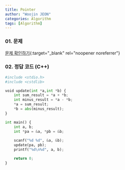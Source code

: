 ```yaml
---
title: Pointer
author: "Woojin JEON"
categories: Algorithm
tags: [Algorithm]
---
```


### 01. 문제

[문제 확인하기](https://www.hackerrank.com/challenges/c-tutorial-pointer/problem?isFullScreen=true){:target="_blank" rel="noopener noreferrer"}

### 02. 정답 코드 (C++)

```Python
#include <stdio.h>
#include <cstdlib>

void update(int *a,int *b) {
    int sum_result = *a + *b;
    int minus_result = *a - *b;
    *a = sum_result;
    *b = abs(minus_result);
}

int main() {
    int a, b;
    int *pa = &a, *pb = &b;
    
    scanf("%d %d", &a, &b);
    update(pa, pb);
    printf("%d\n%d", a, b);

    return 0;
}
```
